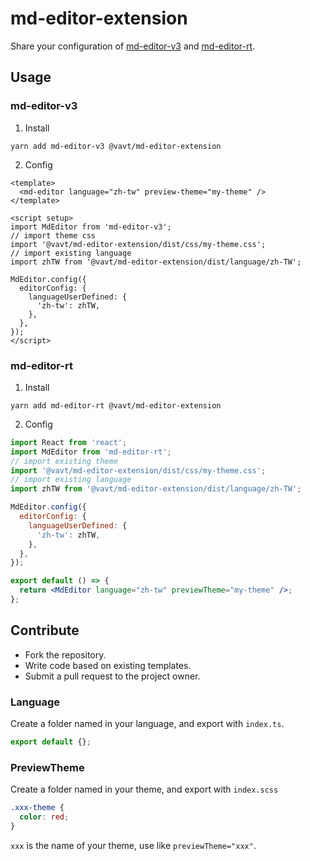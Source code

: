 # md-editor-extension

Share your configuration of [md-editor-v3](https://github.com/imzbf/md-editor-v3) and [md-editor-rt](https://github.com/imzbf/md-editor-rt).

## Usage

### md-editor-v3

1. Install

```shell
yarn add md-editor-v3 @vavt/md-editor-extension
```

2. Config

```vue
<template>
  <md-editor language="zh-tw" preview-theme="my-theme" />
</template>

<script setup>
import MdEditor from 'md-editor-v3';
// import theme css
import '@vavt/md-editor-extension/dist/css/my-theme.css';
// import existing language
import zhTW from '@vavt/md-editor-extension/dist/language/zh-TW';

MdEditor.config({
  editorConfig: {
    languageUserDefined: {
      'zh-tw': zhTW,
    },
  },
});
</script>
```

### md-editor-rt

1. Install

```shell
yarn add md-editor-rt @vavt/md-editor-extension
```

2. Config

```jsx
import React from 'react';
import MdEditor from 'md-editor-rt';
// import existing theme
import '@vavt/md-editor-extension/dist/css/my-theme.css';
// import existing language
import zhTW from '@vavt/md-editor-extension/dist/language/zh-TW';

MdEditor.config({
  editorConfig: {
    languageUserDefined: {
      'zh-tw': zhTW,
    },
  },
});

export default () => {
  return <MdEditor language="zh-tw" previewTheme="my-theme" />;
};
```

## Contribute

- Fork the repository.
- Write code based on existing templates.
- Submit a pull request to the project owner.

### Language

Create a folder named in your language, and export with `index.ts`.

```js
export default {};
```

### PreviewTheme

Create a folder named in your theme, and export with `index.scss`

```css
.xxx-theme {
  color: red;
}
```

`xxx` is the name of your theme, use like `previewTheme="xxx"`.
